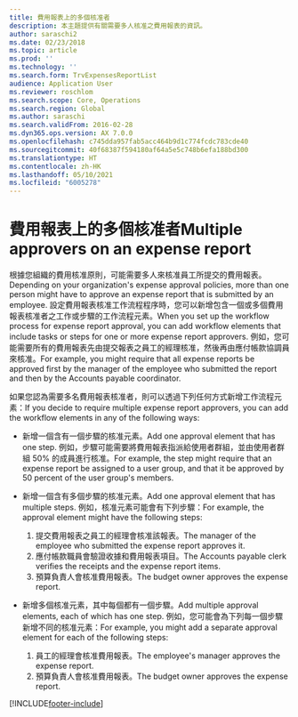 ```yaml
---
title: 費用報表上的多個核准者
description: 本主題提供有關需要多人核准之費用報表的資訊。
author: saraschi2
ms.date: 02/23/2018
ms.topic: article
ms.prod: ''
ms.technology: ''
ms.search.form: TrvExpensesReportList
audience: Application User
ms.reviewer: roschlom
ms.search.scope: Core, Operations
ms.search.region: Global
ms.author: saraschi
ms.search.validFrom: 2016-02-28
ms.dyn365.ops.version: AX 7.0.0
ms.openlocfilehash: c745dda957fab5acc464b9d1c774fcdc783cde40
ms.sourcegitcommit: 40f68387f594180af64a5e5c748b6efa188bd300
ms.translationtype: HT
ms.contentlocale: zh-HK
ms.lasthandoff: 05/10/2021
ms.locfileid: "6005278"
---
```

# <a name="multiple-approvers-on-an-expense-report"></a><span data-ttu-id="aab38-103">費用報表上的多個核准者</span><span class="sxs-lookup"><span data-stu-id="aab38-103">Multiple approvers on an expense report</span></span>

<span data-ttu-id="aab38-104">根據您組織的費用核准原則，可能需要多人來核准員工所提交的費用報表。</span><span class="sxs-lookup"><span data-stu-id="aab38-104">Depending on your organization's expense approval policies, more than one person might have to approve an expense report that is submitted by an employee.</span></span> <span data-ttu-id="aab38-105">設定費用報表核准工作流程程序時，您可以新增包含一個或多個費用報表核准者之工作或步驟的工作流程元素。</span><span class="sxs-lookup"><span data-stu-id="aab38-105">When you set up the workflow process for expense report approval, you can add workflow elements that include tasks or steps for one or more expense report approvers.</span></span> <span data-ttu-id="aab38-106">例如，您可能需要所有的費用報表先由提交報表之員工的經理核准，然後再由應付帳款協調員來核准。</span><span class="sxs-lookup"><span data-stu-id="aab38-106">For example, you might require that all expense reports be approved first by the manager of the employee who submitted the report and then by the Accounts payable coordinator.</span></span>

<span data-ttu-id="aab38-107">如果您認為需要多名費用報表核准者，則可以透過下列任何方式新增工作流程元素：</span><span class="sxs-lookup"><span data-stu-id="aab38-107">If you decide to require multiple expense report approvers, you can add the workflow elements in any of the following ways:</span></span>

- <span data-ttu-id="aab38-108">新增一個含有一個步驟的核准元素。</span><span class="sxs-lookup"><span data-stu-id="aab38-108">Add one approval element that has one step.</span></span> <span data-ttu-id="aab38-109">例如，步驟可能需要將費用報表指派給使用者群組，並由使用者群組 50% 的成員進行核准。</span><span class="sxs-lookup"><span data-stu-id="aab38-109">For example, the step might require that an expense report be assigned to a user group, and that it be approved by 50 percent of the user group's members.</span></span>
- <span data-ttu-id="aab38-110">新增一個含有多個步驟的核准元素。</span><span class="sxs-lookup"><span data-stu-id="aab38-110">Add one approval element that has multiple steps.</span></span> <span data-ttu-id="aab38-111">例如，核准元素可能會有下列步驟：</span><span class="sxs-lookup"><span data-stu-id="aab38-111">For example, the approval element might have the following steps:</span></span>

    1. <span data-ttu-id="aab38-112">提交費用報表之員工的經理會核准該報表。</span><span class="sxs-lookup"><span data-stu-id="aab38-112">The manager of the employee who submitted the expense report approves it.</span></span>
    2. <span data-ttu-id="aab38-113">應付帳款職員會驗證收據和費用報表項目。</span><span class="sxs-lookup"><span data-stu-id="aab38-113">The Accounts payable clerk verifies the receipts and the expense report items.</span></span>
    3. <span data-ttu-id="aab38-114">預算負責人會核准費用報表。</span><span class="sxs-lookup"><span data-stu-id="aab38-114">The budget owner approves the expense report.</span></span>

- <span data-ttu-id="aab38-115">新增多個核准元素，其中每個都有一個步驟。</span><span class="sxs-lookup"><span data-stu-id="aab38-115">Add multiple approval elements, each of which has one step.</span></span> <span data-ttu-id="aab38-116">例如，您可能會為下列每一個步驟新增不同的核准元素：</span><span class="sxs-lookup"><span data-stu-id="aab38-116">For example, you might add a separate approval element for each of the following steps:</span></span>

    1. <span data-ttu-id="aab38-117">員工的經理會核准費用報表。</span><span class="sxs-lookup"><span data-stu-id="aab38-117">The employee's manager approves the expense report.</span></span>
    2. <span data-ttu-id="aab38-118">預算負責人會核准費用報表。</span><span class="sxs-lookup"><span data-stu-id="aab38-118">The budget owner approves the expense report.</span></span>


[!INCLUDE[footer-include](../includes/footer-banner.md)]